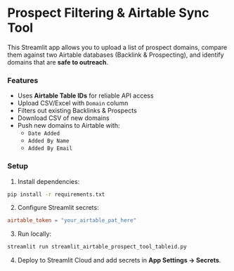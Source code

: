 # Prospect Filtering & Airtable Sync Tool

This Streamlit app allows you to upload a list of prospect domains, compare them against two Airtable databases (Backlink & Prospecting),
and identify domains that are **safe to outreach**.

### Features
- Uses **Airtable Table IDs** for reliable API access
- Upload CSV/Excel with `Domain` column
- Filters out existing Backlinks & Prospects
- Download CSV of new domains
- Push new domains to Airtable with:
  - `Date Added`
  - `Added By Name`
  - `Added By Email`

### Setup

1. Install dependencies:

```bash
pip install -r requirements.txt
```

2. Configure Streamlit secrets:

```toml
airtable_token = "your_airtable_pat_here"
```

3. Run locally:

```bash
streamlit run streamlit_airtable_prospect_tool_tableid.py
```

4. Deploy to Streamlit Cloud and add secrets in **App Settings → Secrets**.
